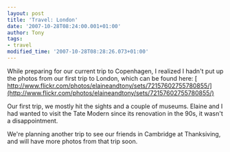 ```yaml
---
layout: post
title: 'Travel: London'
date: '2007-10-28T08:24:00.001+01:00'
author: Tony
tags:
- travel
modified_time: '2007-10-28T08:28:26.073+01:00'
---
```


While preparing for our current trip to Copenhagen, I realized I hadn't put up
the photos from our first trip to London, which can be found here: [
http://www.flickr.com/photos/elaineandtony/sets/72157602755780855/](http://www.flickr.com/photos/elaineandtony/sets/72157602755780855/)

Our first trip, we mostly hit the sights and a couple of museums. Elaine and I
had wanted to visit the Tate Modern since its renovation in the 90s, it wasn't a
disappointment.

We're planning another trip to see our friends in Cambridge at Thanksiving, and
will have more photos from that trip soon.
